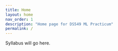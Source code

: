 ```yaml
---
title: Home
layout: home
nav_order: 1
description: "Home page for DS549 ML Practicum"
permalink: /
---
```


Syllabus will go here.

